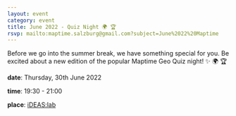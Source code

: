```yaml
---
layout: event
category: event
title: June 2022 - Quiz Night 🌍 🏆
rsvp: mailto:maptime.salzburg@gmail.com?subject=June%2022%20Maptime
---
```


Before we go into the summer break, we have something special for you. Be excited about a new edition of the popular Maptime Geo Quiz night! ✨ 🌍 🏆

**date**: Thursday, 30th June 2022

**time**: 19:30 - 21:00

**place**: [iDEAS:lab](https://www.openstreetmap.org/?mlat=47.82361&mlon=13.03962#map=19/47.82361/13.03962)
